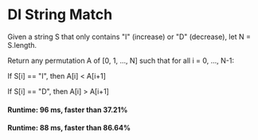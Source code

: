 # DI String Match

Given a string S that only contains "I" (increase) or "D" (decrease), let N = S.length.

Return any permutation A of [0, 1, ..., N] such that for all i = 0, ..., N-1:

If S[i] == "I", then A[i] < A[i+1]

If S[i] == "D", then A[i] > A[i+1]

#### Runtime: 96 ms, faster than 37.21%
#### Runtime: 88 ms, faster than 86.64%
